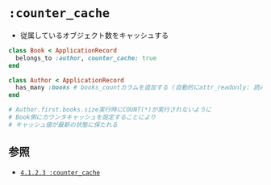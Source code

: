 # `:counter_cache`
- 従属しているオブジェクト数をキャッシュする

```ruby
class Book < ApplicationRecord
  belongs_to :author, counter_cache: true
end

class Author < ApplicationRecord
  has_many :books # books_countカラムを追加する (自動的にattr_readonly: 読み出し専用になる)
end

# Author.first.books.size実行時にCOUNT(*)が実行されないように
# Book側にカウンタキャッシュを設定することにより
# キャッシュ値が最新の状態に保たれる
```

## 参照
- [`4.1.2.3 :counter_cache`](https://railsguides.jp/association_basics.html#belongs-to%E3%81%AE%E3%82%AA%E3%83%97%E3%82%B7%E3%83%A7%E3%83%B3-counter-cache)
